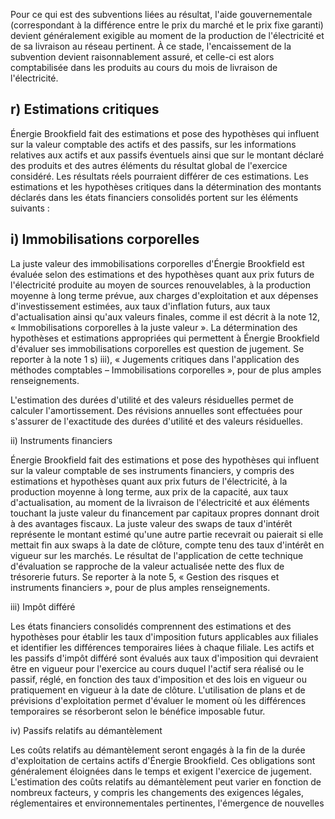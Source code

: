 Pour ce qui est des subventions liées au résultat, l'aide gouvernementale (correspondant à la différence entre le prix du marché et le prix fixe garanti) devient généralement exigible au moment de la production de l'électricité et de sa livraison au réseau pertinent. À ce stade, l'encaissement de la subvention devient raisonnablement assuré, et celle-ci est alors comptabilisée dans les produits au cours du mois de livraison de l'électricité.

## r) Estimations critiques

Énergie Brookfield fait des estimations et pose des hypothèses qui influent sur la valeur comptable des actifs et des passifs, sur les informations relatives aux actifs et aux passifs éventuels ainsi que sur le montant déclaré des produits et des autres éléments du résultat global de l'exercice considéré. Les résultats réels pourraient différer de ces estimations. Les estimations et les hypothèses critiques dans la détermination des montants déclarés dans les états financiers consolidés portent sur les éléments suivants :

## i) Immobilisations corporelles

La juste valeur des immobilisations corporelles d'Énergie Brookfield est évaluée selon des estimations et des hypothèses quant aux prix futurs de l'électricité produite au moyen de sources renouvelables, à la production moyenne à long terme prévue, aux charges d'exploitation et aux dépenses d'investissement estimées, aux taux d'inflation futurs, aux taux d'actualisation ainsi qu'aux valeurs finales, comme il est décrit à la note 12, « Immobilisations corporelles à la juste valeur ». La détermination des hypothèses et estimations appropriées qui permettent à Énergie Brookfield d'évaluer ses immobilisations corporelles est question de jugement. Se reporter à la note 1 s) iii), « Jugements critiques dans l'application des méthodes comptables – Immobilisations corporelles », pour de plus amples renseignements.

L'estimation des durées d'utilité et des valeurs résiduelles permet de calculer l'amortissement. Des révisions annuelles sont effectuées pour s'assurer de l'exactitude des durées d'utilité et des valeurs résiduelles.

ii) Instruments financiers

Énergie Brookfield fait des estimations et pose des hypothèses qui influent sur la valeur comptable de ses instruments financiers, y compris des estimations et hypothèses quant aux prix futurs de l'électricité, à la production moyenne à long terme, aux prix de la capacité, aux taux d'actualisation, au moment de la livraison de l'électricité et aux éléments touchant la juste valeur du financement par capitaux propres donnant droit à des avantages fiscaux. La juste valeur des swaps de taux d'intérêt représente le montant estimé qu'une autre partie recevrait ou paierait si elle mettait fin aux swaps à la date de clôture, compte tenu des taux d'intérêt en vigueur sur les marchés. Le résultat de l'application de cette technique d'évaluation se rapproche de la valeur actualisée nette des flux de trésorerie futurs. Se reporter à la note 5, « Gestion des risques et instruments financiers », pour de plus amples renseignements.

iii) Impôt différé

Les états financiers consolidés comprennent des estimations et des hypothèses pour établir les taux d'imposition futurs applicables aux filiales et identifier les différences temporaires liées à chaque filiale. Les actifs et les passifs d'impôt différé sont évalués aux taux d'imposition qui devraient être en vigueur pour l'exercice au cours duquel l'actif sera réalisé ou le passif, réglé, en fonction des taux d'imposition et des lois en vigueur ou pratiquement en vigueur à la date de clôture. L'utilisation de plans et de prévisions d'exploitation permet d'évaluer le moment où les différences temporaires se résorberont selon le bénéfice imposable futur.

iv) Passifs relatifs au démantèlement

Les coûts relatifs au démantèlement seront engagés à la fin de la durée d'exploitation de certains actifs d'Énergie Brookfield. Ces obligations sont généralement éloignées dans le temps et exigent l'exercice de jugement. L'estimation des coûts relatifs au démantèlement peut varier en fonction de nombreux facteurs, y compris les changements des exigences légales, réglementaires et environnementales pertinentes, l'émergence de nouvelles